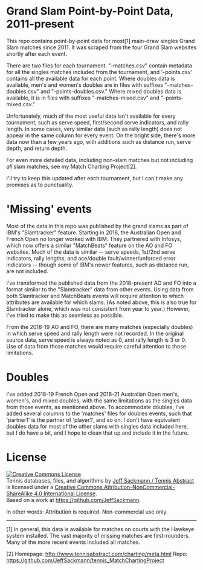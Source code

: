# Grand Slam Point-by-Point Data, 2011-present

This repo contains point-by-point data for most[1] main-draw singles Grand Slam matches since 2011. It was scraped from the four Grand Slam websites shortly after each event.

There are two files for each tournament. "-matches.csv" contain metadata for all the singles matches included from the tournament, and '-points.csv' contains all the available data for each point. Where doubles data is available, men's and women's doubles are in files with suffixes "-matches-doubles.csv" and "-points-doubles.csv." Where mixed doubles data is available, it is in files with suffixes "-matches-mixed.csv" and "-points-mixed.csv."

Unfortunately, much of the most useful data isn't available for every tournament, such as serve speed, first/second serve indicators, and rally length. In some cases, very similar data (such as rally length) does not appear in the same column for every event. On the bright side, there's more data now than a few years ago, with additions such as distance run, serve depth, and return depth.

For even more detailed data, including non-slam matches but not including *all* slam matches, see my Match Charting Project[2].

I'll try to keep this updated after each tournament, but I can't make any promises as to punctuality.

# 'Missing' events

Most of the data in this repo was published by the grand slams as part of IBM's "Slamtracker" feature. Starting in 2018, the Australian Open and French Open no longer worked with IBM. They partnered with Infosys, which now offers a similar "MatchBeats" feature on the AO and FO websites. Much of the data is similar -- serve speeds, 1st/2nd serve indicators, rally lengths, and ace/double fault/winner/unforced error indicators -- though some of IBM's newer features, such as distance run, are not included.

I've transformed the published data from the 2018-present AO and FO into a format similar to the "Slamtracker" data from other events. Using data from both Slamtracker and MatchBeats events will require attention to which attributes are available for which slams. (As noted above, this is also true for Slamtracker alone, which was not consistent from year to year.) However, I've tried to make this as seamless as possible.

From the 2018-19 AO and FO, there are many matches (especially doubles) in which serve speed and rally length were not recorded. In the original source data, serve speed is always noted as 0, and rally length is 3 or 0. Use of data from those matches would require careful attention to those limitations.

# Doubles

I've added 2018-19 French Open and 2018-21 Australian Open men's, women's, and mixed doubles, with the same limitations as the singles data from those events, as mentioned above. To accommodate doubles, I've added several columns to the 'matches' files for doubles events, such that 'partner1' is the partner of 'player1', and so on. I don't have equivalent doubles data for most of the other slams with singles data included here, but I do have a bit, and I hope to clean that up and include it in the future.

# License

<a rel="license" href="http://creativecommons.org/licenses/by-nc-sa/4.0/"><img alt="Creative Commons License" style="border-width:0" src="https://i.creativecommons.org/l/by-nc-sa/4.0/88x31.png" /></a><br /><span xmlns:dct="http://purl.org/dc/terms/" href="http://purl.org/dc/dcmitype/Dataset" property="dct:title" rel="dct:type">Tennis databases, files, and algorithms</span> by <a xmlns:cc="http://creativecommons.org/ns#" href="http://www.tennisabstract.com/" property="cc:attributionName" rel="cc:attributionURL">Jeff Sackmann / Tennis Abstract</a> is licensed under a <a rel="license" href="http://creativecommons.org/licenses/by-nc-sa/4.0/">Creative Commons Attribution-NonCommercial-ShareAlike 4.0 International License</a>.<br />Based on a work at <a xmlns:dct="http://purl.org/dc/terms/" href="https://github.com/JeffSackmann" rel="dct:source">https://github.com/JeffSackmann</a>.

In other words: Attribution is required. Non-commercial use only.

---

[1] In general, this data is available for matches on courts with the Hawkeye system installed. The vast majority of missing matches are first-rounders. Many of the more recent events included all matches.

[2] Homepage: http://www.tennisabstract.com/charting/meta.html
Repo: https://github.com/JeffSackmann/tennis_MatchChartingProject
